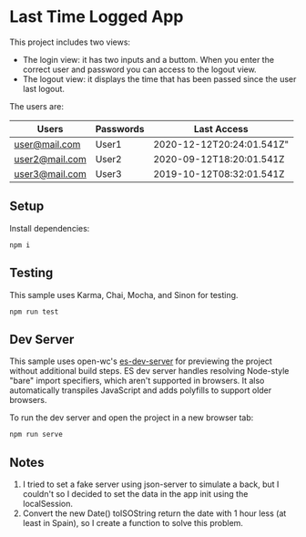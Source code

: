 # Last Time Logged App

This project includes two views:

- The login view: it has two inputs and a buttom. When you enter the correct user and password you can access to the logout view.
- The logout view: it displays the time that has been passed since the user last logout.

The users are:

Users  | Passwords | Last Access
------------- | ------------- | -------------
user@mail.com  | User1 | 2020-12-12T20:24:01.541Z"
user2@mail.com | User2 | 2020-09-12T18:20:01.541Z
user3@mail.com | User3 | 2019-10-12T08:32:01.541Z

## Setup

Install dependencies:

```
npm i
```

## Testing

This sample uses Karma, Chai, Mocha, and Sinon for testing.

```
npm run test
```

## Dev Server

This sample uses open-wc's [es-dev-server](https://github.com/open-wc/open-wc/tree/master/packages/es-dev-server) for previewing the project without additional build steps. ES dev server handles resolving Node-style "bare" import specifiers, which aren't supported in browsers. It also automatically transpiles JavaScript and adds polyfills to support older browsers.

To run the dev server and open the project in a new browser tab:

```
npm run serve
```

## Notes

1) I tried to set a fake server using json-server to simulate a back, but I couldn't so I decided to set the data in the app init using the localSession.
2) Convert the new Date() toISOString return the date with 1 hour less (at least in Spain), so I create a function to solve this problem.
